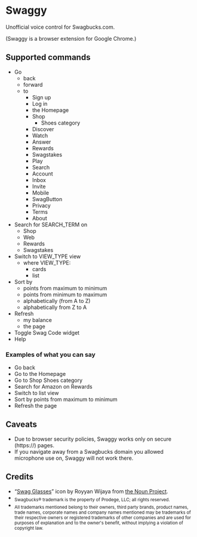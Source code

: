Swaggy
=======


Unofficial voice control for Swagbucks.com.

(Swaggy is a browser extension for Google Chrome.)


Supported commands
--------

- Go
  - back
  - forward
  - to 
    - Sign up
    - Log in
    - the Homepage
    - Shop
      - Shoes category
    - Discover
    - Watch
    - Answer
    - Rewards
    - Swagstakes
    - Play
    - Search
    - Account
    - Inbox
    - Invite
    - Mobile
    - SwagButton
    - Privacy
    - Terms
    - About
- Search for SEARCH_TERM on
  - Shop
  - Web
  - Rewards
  - Swagstakes
- Switch to VIEW_TYPE view
  - where VIEW_TYPE:
    - cards
    - list
- Sort by
  - points from maximum to minimum
  - points from minimum to maximum
  - alphabetically (from A to Z)
  - alphabetically from Z to A
- Refresh
  - my balance
  - the page
- Toggle Swag Code widget
- Help


### Examples of what you can say

- Go back
- Go to the Homepage
- Go to Shop Shoes category
- Search for Amazon on Rewards
- Switch to list view
- Sort by points from maximum to minimum
- Refresh the page


Caveats
--------

* Due to browser security policies, Swaggy works only on secure (https://) pages.
* If you navigate away from a Swagbucks domain you allowed microphone use on, Swaggy will not work there.


Credits
--------

* “[Swag Glasses](https://thenounproject.com/term/swag-glasses/1342454/)” icon by Royyan Wijaya from [the Noun Project](https://thenounproject.com/).
* <sub>Swagbucks® trademark is the property of Prodege, LLC; all rights reserved.</sub>
* <sub>All trademarks mentioned belong to their owners, third party brands, product names, trade names, corporate names and company names mentioned may be trademarks of their respective owners or registered trademarks of other companies and are used for purposes of explanation and to the owner's benefit, without implying a violation of copyright law.</sub>
